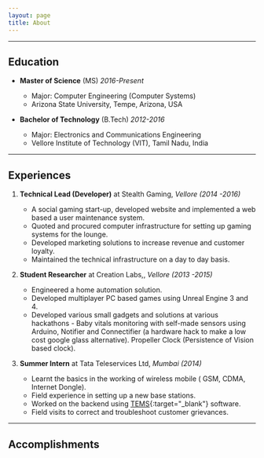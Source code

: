 ```yaml
---
layout: page
title: About
---
```

---
## Education
* **Master of Science** (MS) *2016-Present*
	* Major: Computer Engineering (Computer Systems)
	* Arizona State University, Tempe, Arizona, USA


* **Bachelor of Technology** (B.Tech) *2012-2016*
	* Major: Electronics and Communications Engineering
	* Vellore Institute of Technology (VIT), Tamil Nadu, India

---
## Experiences
1. **Technical Lead (Developer)** at Stealth Gaming, *Vellore (2014 -2016)*

   * A social gaming start-up, developed website and implemented a web based a user maintenance system.
   * Quoted and procured computer infrastructure for setting up gaming systems for the lounge.
   * Developed marketing solutions to increase revenue and customer loyalty.
   * Maintained the technical infrastructure on a day to day basis.

2. **Student Researcher** at Creation Labs,, *Vellore (2013 -2015)*

   * Engineered a home automation solution.
   * Developed multiplayer PC based games using Unreal Engine 3 and 4.
   * Developed various small gadgets and solutions at various hackathons - Baby vitals monitoring with self-made sensors using Arduino, Notifier and Connectifier (a hardware hack to make a low cost google glass alternative). Propeller Clock (Persistence of Vision based clock).

3. **Summer Intern** at Tata Teleservices Ltd, *Mumbai (2014)*

   * Learnt the basics in the working of wireless mobile ( GSM, CDMA, Internet Dongle).
   * Field experience in setting up a new base stations. 
   * Worked on the backend using [TEMS](http://www.tems.com/){:target="_blank"} software.
   * Field visits to correct and troubleshoot customer grievances. 

---
## Accomplishments




